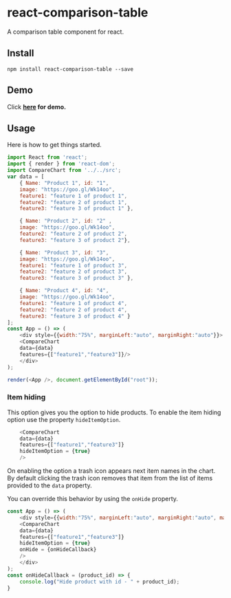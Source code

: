 # react-comparison-table
A comparison table component for react.

## Install
```
npm install react-comparison-table --save

```
## Demo
Click
**[here]( https://kuncheria-kuruvilla.github.io/react-comparison-table/) for demo.**

## Usage
Here is how to get things started.

```js
import React from 'react';
import { render } from 'react-dom';
import CompareChart from '../../src';
var data = [
    { Name: "Product 1", id: "1", 
    image: "https://goo.gl/Wk14oo",
    feature1: "feature 1 of product 1", 
    feature2: "feature 2 of product 1", 
    feature3: "feature 3 of product 1" },

    { Name: "Product 2", id: "2" ,
    image: "https://goo.gl/Wk14oo",
    feature2: "feature 2 of product 2", 
    feature3: "feature 3 of product 2"},

    { Name: "Product 3", id: "3", 
    image: "https://goo.gl/Wk14oo",
    feature1: "feature 1 of product 3", 
    feature2: "feature 2 of product 3", 
    feature3: "feature 3 of product 3" },

    { Name: "Product 4", id: "4",
    image: "https://goo.gl/Wk14oo", 
    feature1: "feature 1 of product 4", 
    feature2: "feature 2 of product 4", 
    feature3: "feature 3 of product 4" }
];
const App = () => (
    <div style={{width:"75%", marginLeft:"auto", marginRight:"auto"}}>
    <CompareChart 
    data={data} 
    features={["feature1","feature3"]}/>
    </div>
);

render(<App />, document.getElementById("root"));

```
### Item hiding
This option gives you the option to hide products. To enable the item hiding option use the property `hideItemOption`.

```js
    <CompareChart 
    data={data} 
    features={["feature1","feature3"]} 
    hideItemOption = {true}
    />
```

On enabling the option a trash icon appears next item names in the chart. By default clicking the trash icon removes that item from the list of items provided to the 
`data` property.

You can override this behavior by using the
`onHide` property.

```js
const App = () => (
    <div style={{width:"75%", marginLeft:"auto", marginRight:"auto", marginTop: "5%"}}>
    <CompareChart 
    data={data} 
    features={["feature1","feature3"]} 
    hideItemOption = {true}
    onHide = {onHideCallback}
    />
    </div>
);
const onHideCallback = (product_id) => {
    console.log("Hide product with id - " + product_id);
}
``` 